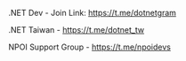 .NET Dev - Join Link: https://t.me/dotnetgram

.NET Taiwan - https://t.me/dotnet_tw

NPOI Support Group - https://t.me/npoidevs
